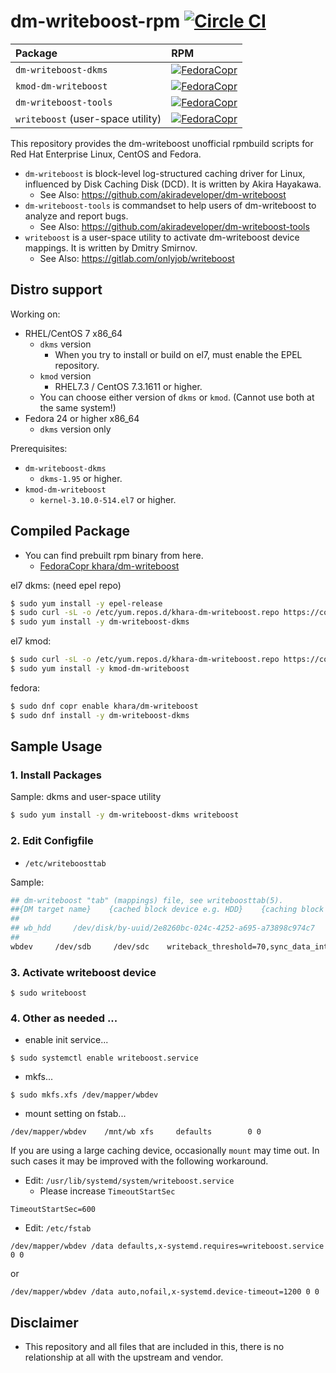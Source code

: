 # dm-writeboost-rpm [![Circle CI](https://circleci.com/gh/kazuhisya/dm-writeboost-rpm/tree/master.svg?style=shield)](https://circleci.com/gh/kazuhisya/dm-writeboost-rpm/tree/master)

| Package              | RPM        |
|:---------------------|:-----------|
| `dm-writeboost-dkms` | [![FedoraCopr](https://copr.fedorainfracloud.org/coprs/khara/dm-writeboost/package/dm-writeboost-dkms/status_image/last_build.png)](https://copr.fedorainfracloud.org/coprs/khara/dm-writeboost/) |
| `kmod-dm-writeboost` | [![FedoraCopr](https://copr.fedorainfracloud.org/coprs/khara/dm-writeboost/package/dm-writeboost-kmod/status_image/last_build.png)](https://copr.fedorainfracloud.org/coprs/khara/dm-writeboost/) |
| `dm-writeboost-tools` | [![FedoraCopr](https://copr.fedorainfracloud.org/coprs/khara/dm-writeboost/package/dm-writeboost-tools/status_image/last_build.png)](https://copr.fedorainfracloud.org/coprs/khara/dm-writeboost/) |
| `writeboost` (user-space utility) | [![FedoraCopr](https://copr.fedorainfracloud.org/coprs/khara/dm-writeboost/package/writeboost/status_image/last_build.png)](https://copr.fedorainfracloud.org/coprs/khara/dm-writeboost/) |

This repository provides the dm-writeboost unofficial rpmbuild scripts for Red Hat Enterprise Linux, CentOS and Fedora.

- `dm-writeboost` is block-level log-structured caching driver for Linux, influenced by Disk Caching Disk (DCD). It is written by Akira Hayakawa.
    - See Also: https://github.com/akiradeveloper/dm-writeboost
- `dm-writeboost-tools` is commandset to help users of dm-writeboost to analyze and report bugs.
    - See Also: https://github.com/akiradeveloper/dm-writeboost-tools
- `writeboost` is a user-space utility to activate dm-writeboost device mappings. It is written by Dmitry Smirnov.
    - See Also: https://gitlab.com/onlyjob/writeboost

## Distro support

Working on:

- RHEL/CentOS 7 x86_64
    - `dkms` version
        - When you try to install or build on el7, must enable the EPEL repository.
    - `kmod` version
        - RHEL7.3 / CentOS 7.3.1611 or higher.
    - You can choose either version of `dkms` or `kmod`. (Cannot use both at the same system!)
- Fedora 24 or higher x86_64
    - `dkms` version only

Prerequisites:

- `dm-writeboost-dkms`
    - `dkms-1.95` or higher.
- `kmod-dm-writeboost`
    - `kernel-3.10.0-514.el7` or higher.

## Compiled Package


- You can find prebuilt rpm binary from here.
    - [FedoraCopr khara/dm-writeboost](https://copr.fedoraproject.org/coprs/khara/dm-writeboost/)


el7 dkms: (need epel repo)

```bash
$ sudo yum install -y epel-release
$ sudo curl -sL -o /etc/yum.repos.d/khara-dm-writeboost.repo https://copr.fedoraproject.org/coprs/khara/dm-writeboost/repo/epel-7/khara-dm-writeboost-epel-7.repo
$ sudo yum install -y dm-writeboost-dkms
```

el7 kmod:

```bash
$ sudo curl -sL -o /etc/yum.repos.d/khara-dm-writeboost.repo https://copr.fedoraproject.org/coprs/khara/dm-writeboost/repo/epel-7/khara-dm-writeboost-epel-7.repo
$ sudo yum install -y kmod-dm-writeboost
```

fedora:

```bash
$ sudo dnf copr enable khara/dm-writeboost
$ sudo dnf install -y dm-writeboost-dkms
```

## Sample Usage

### 1. Install Packages

Sample: dkms and user-space utility

```bash
$ sudo yum install -y dm-writeboost-dkms writeboost
```

### 2. Edit Configfile

- `/etc/writeboosttab`

Sample:

```bash
## dm-writeboost "tab" (mappings) file, see writeboosttab(5).
##{DM target name}    {cached block device e.g. HDD}    {caching block device e.g. SSD}    [options]
##
## wb_hdd     /dev/disk/by-uuid/2e8260bc-024c-4252-a695-a73898c974c7     /dev/disk/by-partuuid/43372b68-3407-45fa-9b2f-61afe9c26a68    writeback_threshold=70,sync_data_interval=3600
##
wbdev     /dev/sdb     /dev/sdc    writeback_threshold=70,sync_data_interval=3600
```

### 3. Activate writeboost device

```
$ sudo writeboost
```

### 4. Other as needed ...

- enable init service...

```
$ sudo systemctl enable writeboost.service
```

- mkfs...

```
$ sudo mkfs.xfs /dev/mapper/wbdev
```

- mount setting on fstab...

```
/dev/mapper/wbdev    /mnt/wb xfs     defaults        0 0
```

If you are using a large caching device, occasionally `mount` may time out.
In such cases it may be improved with the following workaround.

- Edit: `/usr/lib/systemd/system/writeboost.service`
    - Please increase `TimeoutStartSec`

```
TimeoutStartSec=600
```

- Edit: `/etc/fstab`

```
/dev/mapper/wbdev /data defaults,x-systemd.requires=writeboost.service 0 0
```

or

```
/dev/mapper/wbdev /data auto,nofail,x-systemd.device-timeout=1200 0 0
```


## Disclaimer

- This repository and all files that are included in this, there is no relationship at all with the upstream and vendor.
